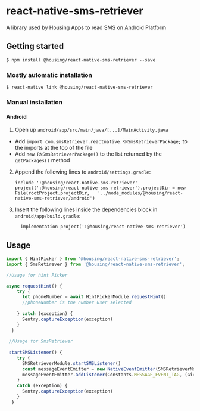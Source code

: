 
# react-native-sms-retriever
A library used by Housing Apps to read SMS on Android Platform
## Getting started

`$ npm install @housing/react-native-sms-retriever --save`

### Mostly automatic installation

`$ react-native link @housing/react-native-sms-retriever`

### Manual installation


#### Android

1. Open up `android/app/src/main/java/[...]/MainActivity.java`
  - Add `import com.smsRetriever.reactnative.RNSmsRetrieverPackage;` to the imports at the top of the file
  - Add `new RNSmsRetrieverPackage()` to the list returned by the `getPackages()` method
2. Append the following lines to `android/settings.gradle`:
  	```
  	include ':@housing/react-native-sms-retriever'
  	project(':@housing/react-native-sms-retriever').projectDir = new File(rootProject.projectDir, 	'../node_modules/@housing/react-native-sms-retriever/android')
  	```
3. Insert the following lines inside the dependencies block in `android/app/build.gradle`:
  	```
      implementation project(':@housing/react-native-sms-retriever')
  	```


## Usage
```javascript
import { HintPicker } from '@housing/react-native-sms-retriever';
import { SmsRetirever } from '@housing/react-native-sms-retriever';

//Usage for hint Picker

async requestHint() {
    try {
      let phoneNumber = await HintPickerModule.requestHint()
      //phoneNumber is the number User selected
      
    } catch (exception) {
      Sentry.captureException(exception)
    }
  }
  
 //Usage for SmsRetriever 
 
 startSMSListener() {
    try {
      SMSRetrieverModule.startSMSListener()
      const messageEventEmitter = new NativeEventEmitter(SMSRetrieverModule)
      messageEventEmitter.addListener(Constants.MESSAGE_EVENT_TAG, (Give callback))
    }
    catch (exception) {
      Sentry.captureException(exception)
    }
  }
  
```
  
